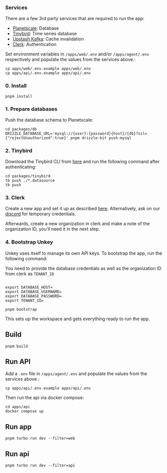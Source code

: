 
### Services

There are a few 3rd party services that are required to run the app:

- [Planetscale](https://planetscale.com?ref=unkey): Database
- [Tinybird](https://www.tinybird.co?ref=unkey): Time series database
- [Upstash Kafka](https://upstash.com/kafka?ref=unkey): Cache invalidation
- [Clerk](https://clerk.com?ref=unkey): Authentication

Set environment variables in `/apps/web/.env` and/or `/apps/agent/.env` respectively and populate the values from the services above.:

```sh-session
cp apps/web/.env.example apps/web/.env
cp apps/api/.env.example apps/api/.env
```

### 0. Install

```sh-session
pnpm install
```

### 1. Prepare databases

Push the database schema to Planetscale:

```sh-session
cd packages/db
DRIZZLE_DATABASE_URL='mysql://{user}:{password}{host}/{db}?ssl={"rejectUnauthorized":true}' pnpm drizzle-kit push:mysql
```
### 2. Tinybird

Download the Tinybird CLI from [here](https://www.tinybird.co/docs/cli.html) and run the following command after authenticating:

```sh-session
cd packages/tinybird
tb push ./*.datasource
tb push
```


### 3. Clerk

Create a new app and set it up as described [here](https://clerk.com/docs/nextjs/get-started-with-nextjs).
Alternatively, ask on our [discord](https://unkey.dev/discord) for temporary credentials.

Afterwards, create a new organization in clerk and make a note of the organization ID, you'll need it in the next step.

### 4. Bootstrap Unkey

Unkey uses itself to manage its own API keys. To bootstrap the app, run the following command:

You need to provide the database credentials as well as the organization ID from clerk as `TENANT_ID`

```sh-session

export DATABASE_HOST=
export DATABASE_USERNAME=
export DATABASE_PASSWORD=
export TENANT_ID=

pnpm bootstrap
```

This sets up the workspace and gets everything ready to run the app.


## Build

```sh-session
pnpm build
```

## Run API

Add a `.env` file in `/apps/agent/.env` and populate the values from the services above.:
```sh-session
cp apps/api/.env.example apps/api/.env
```

Then run the api via docker compose:

```sh-session
cd apps/api
docker compose up
```

## Run app

```sh-session
pnpm turbo run dev --filter=web
```


## Run api

```sh-session
pnpm turbo run dev --filter=api
```
